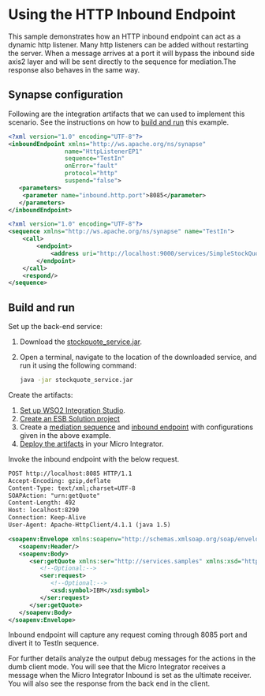 # Using the HTTP Inbound Endpoint
This sample demonstrates how an HTTP inbound endpoint can act as a
dynamic http listener. Many http listeners can be added without
restarting the server. When a message arrives at a port it will bypass
the inbound side axis2 layer and will be sent directly to the sequence
for mediation.The response also behaves in the same way.

## Synapse configuration

Following are the integration artifacts that we can used to implement this scenario. See the instructions on how to [build and run](#build-and-run) this example.

```xml tab='Inbound Endpoint'
<?xml version="1.0" encoding="UTF-8"?>
<inboundEndpoint xmlns="http://ws.apache.org/ns/synapse"
                name="HttpListenerEP1"
                sequence="TestIn"
                onError="fault"
                protocol="http"
                suspend="false">
   <parameters>
    <parameter name="inbound.http.port">8085</parameter>
   </parameters>
</inboundEndpoint>
```

```xml tab='Sequence'
<?xml version="1.0" encoding="UTF-8"?>
<sequence xmlns="http://ws.apache.org/ns/synapse" name="TestIn">
    <call>
        <endpoint>
            <address uri="http://localhost:9000/services/SimpleStockQuoteService"/>
        </endpoint>
    </call>
    <respond/>
</sequence>
```
## Build and run

Set up the back-end service:

1. Download the [stockquote_service.jar](https://github.com/wso2-docs/WSO2_EI/blob/master/Back-End-Service/stockquote_service.jar).
2. Open a terminal, navigate to the location of the downloaded service, and run it using the following command:

    ```bash
    java -jar stockquote_service.jar
    ```

Create the artifacts:

1. [Set up WSO2 Integration Studio](../../../../develop/installing-WSO2-Integration-Studio).
2. [Create an ESB Solution project](../../../../develop/creating-projects/#esb-config-project)
3. Create a [mediation sequence](../../../../develop/creating-artifacts/creating-reusable-sequences) and [inbound endpoint](../../../../develop/creating-artifacts/creating-an-inbound-endpoint) with configurations given in the above example.
4. [Deploy the artifacts](../../../../develop/deploy-and-run) in your Micro Integrator.

Invoke the inbound endpoint with the below request.

```xml
POST http://localhost:8085 HTTP/1.1
Accept-Encoding: gzip,deflate
Content-Type: text/xml;charset=UTF-8
SOAPAction: "urn:getQuote"
Content-Length: 492
Host: localhost:8290
Connection: Keep-Alive
User-Agent: Apache-HttpClient/4.1.1 (java 1.5)

<soapenv:Envelope xmlns:soapenv="http://schemas.xmlsoap.org/soap/envelope/" xmlns:ser="http://services.samples" xmlns:xsd="http://services.samples/xsd">
   <soapenv:Header/>
   <soapenv:Body>
      <ser:getQuote xmlns:ser="http://services.samples" xmlns:xsd="http://services.samples/xsd">
         <!--Optional:-->
         <ser:request>
            <!--Optional:-->
            <xsd:symbol>IBM</xsd:symbol>
         </ser:request>
      </ser:getQuote>
   </soapenv:Body>
</soapenv:Envelope>
```

Inbound endpoint will capture any request coming through 8085 port and divert it to TestIn sequence. 

For further details analyze the output debug messages for the actions in the dumb client mode. You will see that the Micro Integrator receives a message when the Micro Integrator Inbound is set as the ultimate receiver. You will also see the response from the back
end in the client.
